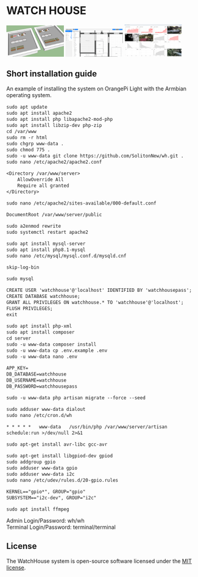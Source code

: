 # WATCH HOUSE
<p>
<img src="logo.png" width="30%">
<img src="logo_2.png" width="30%">
<img src="logo_3.png" width="30%">
</p>

## Short installation guide

An example of installing the system on OrangePi Light with the Armbian operating system.

```
sudo apt update
sudo apt install apache2
sudo apt install php libapache2-mod-php
sudo apt install libzip-dev php-zip
cd /var/www
sudo rm -r html
sudo chgrp www-data .
sudo chmod 775 .
sudo -u www-data git clone https://github.com/SolitonNew/wh.git .
sudo nano /etc/apache2/apache2.conf
```
```
<Directory /var/www/server>
	AllowOverride All
	Require all granted
</Directory>
```
```
sudo nano /etc/apache2/sites-available/000-default.conf
```
```
DocumentRoot /var/www/server/public
```
```
sudo a2enmod rewrite
sudo systemctl restart apache2
```
```
sudo apt install mysql-server
sudo apt install php8.1-mysql
sudo nano /etc/mysql/mysql.conf.d/mysqld.cnf
```
```
skip-log-bin
```
```
sudo mysql
```
```
CREATE USER 'watchhouse'@'localhost' IDENTIFIED BY 'watchhousepass';
CREATE DATABASE watchhouse;
GRANT ALL PRIVILEGES ON watchhouse.* TO 'watchhouse'@'localhost';
FLUSH PRIVILEGES;
exit
```
```
sudo apt install php-xml
sudo apt install composer
cd server
sudo -u www-data composer install
sudo -u www-data cp .env.example .env
sudo -u www-data nano .env
```
```
APP_KEY=
DB_DATABASE=watchhouse
DB_USERNAME=watchhouse
DB_PASSWORD=watchhousepass
```
```
sudo -u www-data php artisan migrate --force --seed
```
```
sudo adduser www-data dialout
sudo nano /etc/cron.d/wh
```
```
* * * * *   www-data   /usr/bin/php /var/www/server/artisan schedule:run >/dev/null 2>&1
```
```
sudo apt-get install avr-libc gcc-avr
```
```
sudo apt-get install libgpiod-dev gpiod
sudo addgroup gpio
sudo adduser www-data gpio
sudo adduser www-data i2c
sudo nano /etc/udev/rules.d/20-gpio.rules
```
```
KERNEL=="gpio*", GROUP="gpio"
SUBSYSTEM=="i2c-dev", GROUP="i2c"
```
```
sudo apt install ffmpeg
```
Admin Login/Password: wh/wh<br>
Terminal Login/Password: terminal/terminal
## License

The WatchHouse system is open-source software licensed under the [MIT license](https://opensource.org/licenses/MIT).
